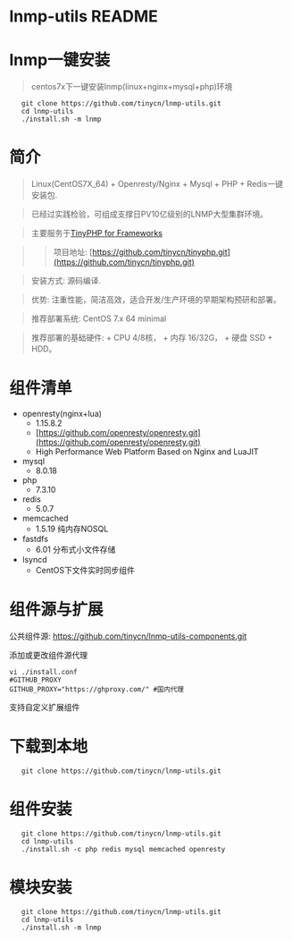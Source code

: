 lnmp-utils README
============

lnmp一键安装
===
> centos7x下一键安装lnmp(linux+nginx+mysql+php)环境

```shell
   git clone https://github.com/tinycn/lnmp-utils.git
   cd lnmp-utils
   ./install.sh -m lnmp
```

简介
===

>  Linux(CentOS7X_64) + Openresty/Nginx + Mysql + PHP + Redis一键安装包.

>  已经过实践检验，可组成支撑日PV10亿级别的LNMP大型集群环境。
  
>  主要服务于[TinyPHP for Frameworks](https://github.com/tinycn/tinyphp.git)
  
>> 	项目地址: [https://github.com/tinycn/tinyphp.git](https://github.com/tinycn/tinyphp.git)

>  安装方式: 源码编译.

>  优势: 注重性能，简洁高效，适合开发/生产环境的早期架构预研和部署。

>  推荐部署系统: CentOS 7.x 64 minimal

>  推荐部署的基础硬件:
    + CPU 4/8核，
    + 内存 16/32G，
    + 硬盘 SSD + HDD。

组件清单
=======

+ openresty(nginx+lua) 
    + 1.15.8.2 
    + [https://github.com/openresty/openresty.git](https://github.com/openresty/openresty.git)
    + High Performance Web Platform Based on Nginx and LuaJIT
+ mysql 
    + 8.0.18
+ php 
    + 7.3.10
+ redis 
    + 5.0.7
+ memcached 
    + 1.5.19 纯内存NOSQL
+ fastdfs 
    + 6.01 分布式小文件存储
+ lsyncd 
    + CentOS下文件实时同步组件


组件源与扩展
=======
公共组件源:  https://github.com/tinycn/lnmp-utils-components.git

添加或更改组件源代理

```shell
vi ./install.conf
#GITHUB_PROXY
GITHUB_PROXY="https://ghproxy.com/" #国内代理
```

支持自定义扩展组件

下载到本地
=======
```shell
   git clone https://github.com/tinycn/lnmp-utils.git
```

组件安装
=======
```shell
   git clone https://github.com/tinycn/lnmp-utils.git
   cd lnmp-utils
   ./install.sh -c php redis mysql memcached openresty
```

模块安装
=======
```shell
   git clone https://github.com/tinycn/lnmp-utils.git
   cd lnmp-utils
   ./install.sh -m lnmp
```